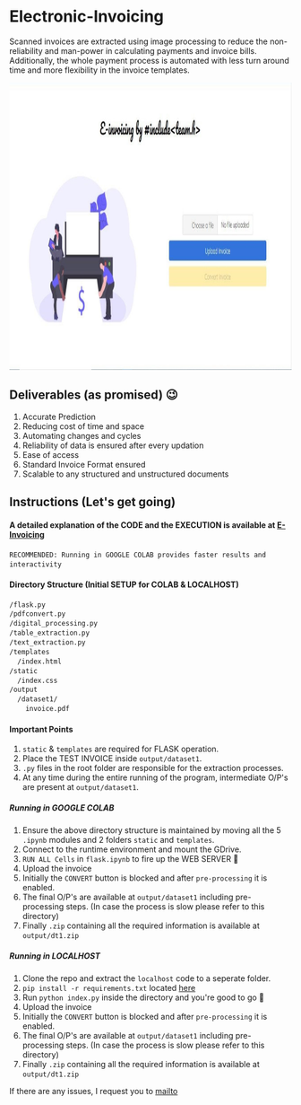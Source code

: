 # Electronic-Invoicing 
Scanned invoices are extracted using image processing to reduce the non-reliability and man-power in calculating payments and invoice bills. Additionally, the whole payment process is automated with less turn around time and more flexibility in the invoice templates.

<img width="1024" height="512" src="images/web.jpg">

## Deliverables (as promised) :wink:
1. Accurate Prediction
2. Reducing cost of time and space
3. Automating changes and cycles
4. Reliability of data is ensured after every updation
5. Ease of access
6. Standard Invoice Format ensured
7. Scalable to any structured and unstructured documents

## Instructions (Let's get going)
#### A detailed explanation of the CODE and the EXECUTION is available at [E-Invoicing](http://sathiyajith.github.io/)
`RECOMMENDED: Running in GOOGLE COLAB provides faster results and interactivity`

#### Directory Structure (Initial SETUP for COLAB & LOCALHOST)
``` bash
/flask.py
/pdfconvert.py
/digital_processing.py
/table_extraction.py
/text_extraction.py
/templates
  /index.html
/static
  /index.css
/output
  /dataset1/
    invoice.pdf
```
#### Important Points
1. `static` & `templates` are required for FLASK operation.
2. Place the TEST INVOICE inside `output/dataset1`.
3. `.py` files in the root folder are responsible for the extraction processes.
4. At any time during the entire running of the program, intermediate O/P's are present at `output/dataset1`.

##### Running in GOOGLE COLAB 
1. Ensure the above directory structure is maintained by moving all the 5 `.ipynb` modules and 2 folders `static` and `templates`.
2. Connect to the runtime environment and mount the GDrive.
3. `RUN ALL Cells` in `flask.ipynb` to fire up the WEB SERVER :tada:
4. Upload the invoice
5. Initially the `CONVERT` button is blocked and after `pre-processing` it is enabled.
6. The final O/P's are available at `output/dataset1` including pre-processing steps. (In case the process is slow please refer to this directory)
7. Finally `.zip` containing all the required information is available at `output/dt1.zip`

##### Running in LOCALHOST
1. Clone the repo and extract the `localhost` code to a seperate folder.
2. `pip install -r requirements.txt` located [here](https://github.com/sathiyajith/Electronic-Invoicing/tree/master/localhost)
3. Run `python index.py` inside the directory and you're good to go :tada:
4. Upload the invoice
5. Initially the `CONVERT` button is blocked and after `pre-processing` it is enabled.
6. The final O/P's are available at `output/dataset1` including pre-processing steps. (In case the process is slow please refer to this directory)
7. Finally `.zip` containing all the required information is available at `output/dt1.zip`

If there are any issues, I request you to [mailto](sathiyajith19@gmail.com)
